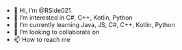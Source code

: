 - 👋 Hi, I’m @RSide021
- 👀 I’m interested in C#, C++, Kotlin, Python
- 🌱 I’m currently learning Java, JS, C#, C++, Kotlin, Python
- 💞️ I’m looking to collaborate on <SOON>
- 📫 How to reach me <SOON>

<!---
RSide021/RSide021 is a ✨ special ✨ repository because its `README.md` (this file) appears on your GitHub profile.
You can click the Preview link to take a look at your changes.
--->
